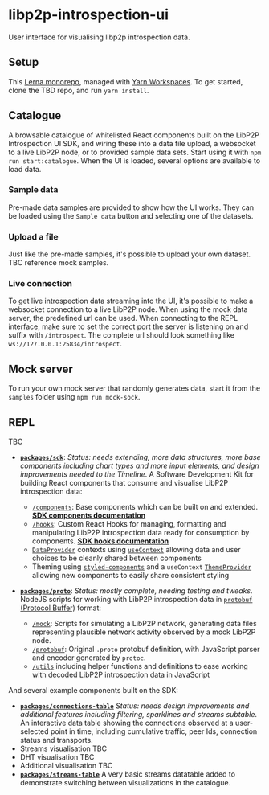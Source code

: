 # libp2p-introspection-ui

User interface for visualising libp2p introspection data.

## Setup

This [Lerna monorepo](https://github.com/lerna/lerna), managed with [Yarn Workspaces](https://yarnpkg.com/lang/en/docs/workspaces/). To get started, clone the TBD repo, and run `yarn install`.

## Catalogue

A browsable catalogue of whitelisted React components built on the LibP2P Introspection UI SDK, and wiring these into a data file upload, a websocket to a live LibP2P node, or to provided sample data sets. Start using it with `npm run start:catalogue`. When the UI is loaded, several options are available to load data.

### Sample data

Pre-made data samples are provided to show how the UI works. They can be loaded using the `Sample data` button and selecting one of the datasets.

### Upload a file

Just like the pre-made samples, it's possible to upload your own dataset. TBC reference mock samples.

### Live connection

To get live introspection data streaming into the UI, it's possible to make a websocket connection to a live LibP2P node. When using the mock data server, the predefined url can be used. When connecting to the REPL interface, make sure to set the correct port the server is listening on and suffix with `/introspect`. The complete url should look something like `ws://127.0.0.1:25834/introspect`.

## Mock server

To run your own mock server that randomly generates data, start it from the `samples` folder using `npm run mock-sock`.

## REPL

TBC



- [**`packages/sdk`**](tree/master/packages/sdk): _Status: needs extending, more data structures, more base components including chart types and more input elements, and design improvements needed to the Timeline_. A Software Development Kit for building React components that consume and visualise LibP2P introspection data:
  - [`/components`](tree/master/packages/sdk/components): Base components which can be built on and extended. [**SDK components documentation**](docs/sdk/components/index.md)
  - [`/hooks`](tree/master/packages/sdk/hooks): Custom React Hooks for managing, formatting and manipulating LibP2P introspection data ready for consumption by components. [**SDK hooks documentation**](docs/sdk/hooks/index.md)
  - [`DataProvider`](tree/master/packages/sdk/components/DataProvider) contexts using [`useContext`](https://reactjs.org/docs/hooks-reference.html#usecontext) allowing data and user choices to be cleanly shared between components
  - Theming using [`styled-components`](https://github.com/styled-components/styled-components) and a `useContext` [`ThemeProvider`](tree/master/packages/sdk/components/DataProvider) allowing new components to easily share consistent styling

- [**`packages/proto`**](tree/master/packages/proto): _Status: mostly complete, needing testing and tweaks_. NodeJS scripts for working with LibP2P introspection data in [`protobuf` (Protocol Buffer)](https://developers.google.com/protocol-buffers) format:
  - [`/mock`](tree/master/packages/proto/mock): Scripts for simulating a LibP2P network, generating data files representing plausible network activity observed by a mock LibP2P node.
  - [`/protobuf`](tree/master/packages/proto/protobuf): Original `.proto` protobuf definition, with JavaScript parser and encoder generated by `protoc`.
  - [`/utils`](tree/master/packages/proto/utils) including helper functions and definitions to ease working with decoded LibP2P introspection data in JavaScript


And several example components built on the SDK:

- [**`packages/connections-table`**](tree/master/packages/connections-table) _Status: needs design improvements and additional features including filtering, sparklines and streams subtable_. An interactive data table showing the connections observed at a user-selected point in time, including cumulative traffic, peer Ids, connection status and transports.
- Streams visualisation TBC
- DHT visualisation TBC
- Additional visualisation TBC
- [**`packages/streams-table`**](tree/master/packages/streams-table) A very basic streams datatable added to demonstrate switching between visualizations in the catalogue.
